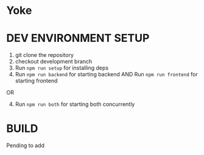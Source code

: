 # Yoke

DEV ENVIRONMENT SETUP
====================
1. git clone the repository
2. checkout development branch
3. Run ```npm run setup``` for installing deps
4. Run ```npm run backend``` for starting backend AND Run ```npm run frontend``` for starting frontend 

OR

4. Run ```npm run both``` for starting both concurrently

BUILD
====================
Pending to add